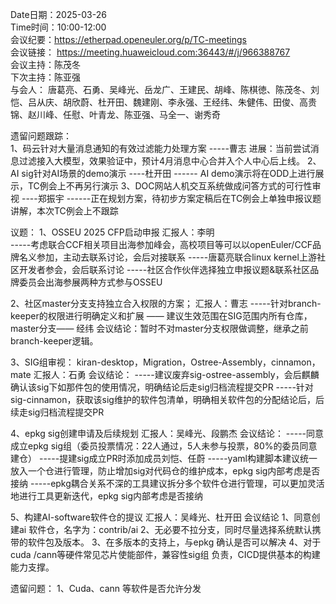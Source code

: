 Date日期：2025-03-26  
Time时间：10:00-12:00  
会议纪要：https://etherpad.openeuler.org/p/TC-meetings  
会议链接： https://meeting.huaweicloud.com:36443/#/j/966388767  
会议主持：陈茂冬  
下次主持：陈亚强  
与会人： 唐葛亮、石勇、吴峰光、岳龙广、王建民、胡峰、陈棋徳、陈茂冬、刘恺、吕从庆、胡欣蔚、杜开田、魏建刚、李永强、王经纬、朱健伟、田俊、高贵锦、赵川峰、任慰、叶青龙、陈亚强、马全一、谢秀奇  
  
遗留问题跟踪：  
1、码云针对大量消息通知的有效过滤能力处理方案  -----曹志
进展：当前尝试消息过滤接入大模型，效果验证中，预计4月消息中心合并入个人中心后上线。
2、AI sig针对AI场景的demo演示   ----杜开田
------ AI demo演示将在ODD上进行展示，TC例会上不再另行演示
3、DOC网站人机交互系统做成问答方式的可行性审视  ----郑振宇
------正在规划方案，待初步方案定稿后在TC例会上单独申报议题讲解，本次TC例会上不跟踪
  
议题： 
1、OSSEU 2025 CFP启动申报   汇报人：李明  
-----考虑联合CCF相关项目出海参加峰会，高校项目等可以以openEuler/CCF品牌名义参加，主动去联系讨论，会后对接联系
-----唐葛亮联合linux kernel上游社区开发者参会，会后联系讨论
-----社区合作伙伴选择独立申报议题&联系社区品牌委员会出海参展两种方式参与OSSEU
  
2、社区master分支支持独立合入权限的方案； 汇报人：曹志
-----针对branch-keeper的权限进行明确定义和扩展
—— 建议生效范围在SIG范围内所有仓库，master分支—— 经纬
会议结论：暂时不对master分支权限做调整，继承之前branch-keeper逻辑。
  
3、SIG组审视： kiran-desktop，Migration，Ostree-Assembly，cinnamon，mate 汇报人：石勇
会议结论：
-----建议废弃sig-ostree-assembly，会后麒麟确认该sig下如那件包的使用情况，明确结论后走sig归档流程提交PR
-----针对sig-cinnamon，获取该sig维护的软件包清单，明确相关软件包的分配结论后，后续走sig归档流程提交PR
  
4、epkg sig创建申请及后续规划 汇报人：吴峰光、段鹏杰
会议结论：
-----同意成立epkg sig组（委员投票情况：22人通过，5人未参与投票，80%的委员同意建仓）
-----提建sig成立PR时添加成员刘恺、任蔚
-----yaml构建脚本建议统一放入一个仓进行管理，防止增加sig对代码仓的维护成本，epkg sig内部考虑是否接纳
-----epkg耦合关系不深的工具建议拆分多个软件仓进行管理，可以更加灵活地进行工具更新迭代，epkg sig内部考虑是否接纳
  
5、构建AI-software软件仓的提议  汇报人：吴峰光、杜开田
会议结论
1、同意创建ai 软件仓，名字为：contrib/ai
2、无必要不拉分支，同时尽量选择系统默认携带的软件包及版本。
3、在多版本的支持上，与epkg 确认是否可以解决
4、对于cuda /cann等硬件常见芯片使能部件，兼容性sig组 负责，CICD提供基本的构建能力支撑。
  
遗留问题：
1、Cuda、cann 等软件是否允许分发
